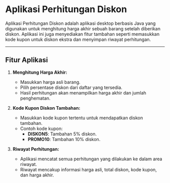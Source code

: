 # Aplikasi Perhitungan Diskon

Aplikasi Perhitungan Diskon adalah aplikasi desktop berbasis Java yang digunakan untuk menghitung harga akhir sebuah barang setelah diberikan diskon. Aplikasi ini juga menyediakan fitur tambahan seperti memasukkan kode kupon untuk diskon ekstra dan menyimpan riwayat perhitungan.

---

## Fitur Aplikasi
1. **Menghitung Harga Akhir:**
   - Masukkan harga asli barang.
   - Pilih persentase diskon dari daftar yang tersedia.
   - Hasil perhitungan akan menampilkan harga akhir dan jumlah penghematan.

2. **Kode Kupon Diskon Tambahan:**
   - Masukkan kode kupon tertentu untuk mendapatkan diskon tambahan.
   - Contoh kode kupon:
     - **DISKON5**: Tambahan 5% diskon.
     - **PROMO10**: Tambahan 10% diskon.

3. **Riwayat Perhitungan:**
   - Aplikasi mencatat semua perhitungan yang dilakukan ke dalam area riwayat.
   - Riwayat mencakup informasi harga asli, total diskon, kode kupon, dan harga akhir.
